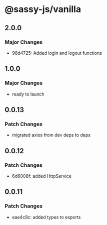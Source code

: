 # @sassy-js/vanilla

## 2.0.0

### Major Changes

- 98d4725: Added login and logout functions

## 1.0.0

### Major Changes

- ready to launch

## 0.0.13

### Patch Changes

- migrated axios from dev deps to deps

## 0.0.12

### Patch Changes

- 6d6008f: added HttpService

## 0.0.11

### Patch Changes

- eae4c8c: added types to exports
